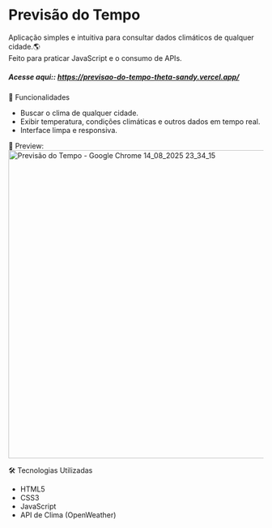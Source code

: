 #  Previsão do Tempo 

Aplicação simples e intuitiva para consultar dados climáticos de qualquer cidade.🌎  
Feito para praticar JavaScript e o consumo de APIs.

##### Acesse aqui:: https://previsao-do-tempo-theta-sandy.vercel.app/

 📌 Funcionalidades
- Buscar o clima de qualquer cidade.
- Exibir temperatura, condições climáticas e outros dados em tempo real.
- Interface limpa e responsiva.

 📸 Preview:
  <img width="1366" height="608" alt="Previsão do Tempo - Google Chrome 14_08_2025 23_34_15" src="https://github.com/user-attachments/assets/76fcdd48-8ae1-46bb-a356-7e8aa222cf36" />

🛠️ Tecnologias Utilizadas
- HTML5  
- CSS3 
- JavaScript 
- API de Clima (OpenWeather)
